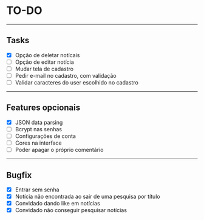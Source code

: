 # TO-DO
___
## Tasks
- [x] Opção de deletar notícais
- [ ] Opção de editar notícia
- [ ] Mudar tela de cadastro
- [ ] Pedir e-mail no cadastro, com validação
- [ ] Validar caracteres do user escolhido no cadastro
___
## Features opcionais
- [x] JSON data parsing
- [ ] Bcrypt nas senhas
- [ ] Configurações de conta
- [ ] Cores na interface
- [ ] Poder apagar o próprio comentário
___
## Bugfix
- [x] Entrar sem senha
- [x] Notícia não encontrada ao sair de uma pesquisa por título
- [x] Convidado dando like em notícias
- [x] Convidado não conseguir pesquisar notícias
